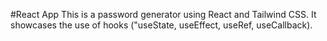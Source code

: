 #React App
This is a password generator using React and Tailwind CSS. It showcases the use of hooks ("useState, useEffect, useRef, useCallback).